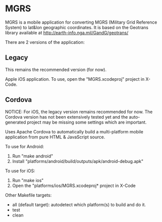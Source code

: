 MGRS
====

MGRS is a mobile application for converting MGRS (Military Grid
Reference System) to lat&lon geographic coordinates. It is based on
the Geotrans library available at http://earth-info.nga.mil/GandG/geotrans/

There are 2 versions of the application:

Legacy
------

This remains the recommended version (for now).

Apple iOS application. To use, open the "MGRS.xcodeproj" project
in X-Code.

Cordova
-------

NOTICE: For iOS, the legacy version remains recommended for now.
The Cordova version has not been extensively tested yet and the
auto-generated project may be missing some settings which are
important.

Uses Apache Cordova to automatically build a multi-platform mobile
application from pure HTML & JavaScript source.

To use for Android:

 1. Run "make android"
 2. Install "platforms/android/build/outputs/apk/android-debug.apk"

To use for iOS:

 1. Run "make ios"
 2. Open the "platforms/ios/MGRS.xcodeproj* project in X-Code

Other Makefile targets:

 * all (default target): autodetect which platform(s) to build and do it.
 * test
 * clean
